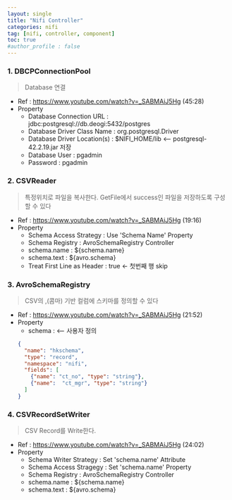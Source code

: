 ```yaml
---
layout: single
title: "Nifi Controller"
categories: nifi
tag: [nifi, controller, component]
toc: true
#author_profile : false
---
```




### 1. DBCPConnectionPool
> Database 연결

* Ref : https://www.youtube.com/watch?v=_SABMAiJ5Hg (45:28)
* Property
  - Database Connection URL : jdbc:postgresql://db.deogi:5432/postgres
  - Database Driver Class Name : org.postgresql.Driver
  - Database Driver Location(s) : $NIFI_HOME/lib  <-- postgresql-42.2.19.jar 저장
  - Database User : pgadmin
  - Password : pgadmin
  
  
### 2. CSVReader
> 특정위치로 파일을 복사한다. GetFile에서 success인 파일을 저장하도록 구성할 수 있다

* Ref : https://www.youtube.com/watch?v=_SABMAiJ5Hg (19:16)
* Property
  - Schema Access Strategy : Use 'Schema Name' Property
  - Schema Registry : AvroSchemaRegistry Controller
  - schema.name : ${schema.name}
  - schema.text : ${avro.schema}
  - Treat First Line as Header : true <- 첫번째 행 skip
  
  
### 3. AvroSchemaRegistry
> CSV의 ,(콤마) 기반 컬럼에 스키마를 정의할 수 있다

* Ref : https://www.youtube.com/watch?v=_SABMAiJ5Hg (21:52)
* Property
  - schema : <-- 사용자 정의
  ```json
  {
    "name": "hkschema",
    "type": "record",
    "namespace": "nifi",
    "fields": [
      {"name": "ct_no", "type": "string"},
      {"name":  "ct_mgr", "type": "string"}
    ]
  }
  ```



### 4. CSVRecordSetWriter

> CSV Record를 Write한다.

* Ref : https://www.youtube.com/watch?v=_SABMAiJ5Hg (24:02)
* Property
  - Schema Writer Strategy : Set 'schema.name' Attribute
  - Schema Access Stragegy : Set 'schema.name' Property
  - Schema Registry : AvroSchemaRegistry Controller
  - schema.name : ${schema.name}
  - schema.text : ${avro.schema}
  
  